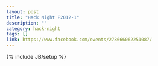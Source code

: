 ```yaml
---
layout: post
title: "Hack Night F2012-1"
description: ""
category: hack-night
tags: []
link: https://www.facebook.com/events/278666062251087/
---
```

{% include JB/setup %}
